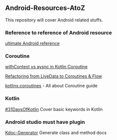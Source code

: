 ## Android-Resources-AtoZ
This repository will cover Android related stuffs. 

### Reference to reference of Android resource 
[ultimate Android reference](https://github.com/aritraroy/UltimateAndroidReference)


### Coroutine 

[withContext vs aysnc in Kotlin Coroutine](https://blog.mindorks.com/kotlin-withcontext-vs-async-await)

[Refactoring from LiveData to Coroutines & Flow](https://medium.com/@jossiwolf/refactoring-from-livedata-to-coroutines-flow-e73b6c59f5ad)

[kotlinx.coroutines](https://github.com/Kotlin/kotlinx.coroutines/blob/master/docs/coroutines-guide.md) - All about Coroutine guide

### Kotlin

[#31DaysOfKotlin](https://medium.com/androiddevelopers/31daysofkotlin-week-1-recap-fbd5a622ef86) Cover basic keywords in Kotlin

### Android studio must have plugin

[Kdoc-Generator](https://plugins.jetbrains.com/plugin/10389-kdoc-generator/) Generate class and method docs


